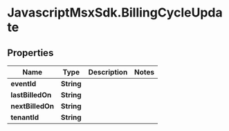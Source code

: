 # JavascriptMsxSdk.BillingCycleUpdate

## Properties

Name | Type | Description | Notes
------------ | ------------- | ------------- | -------------
**eventId** | **String** |  | 
**lastBilledOn** | **String** |  | 
**nextBilledOn** | **String** |  | 
**tenantId** | **String** |  | 


